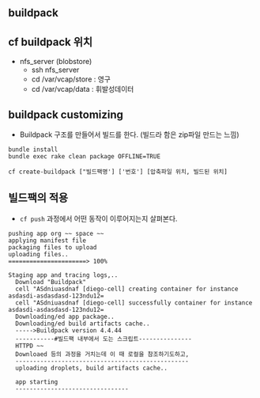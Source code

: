 ## buildpack


## cf buildpack 위치
- nfs_server (blobstore)  
  - ssh nfs_server
  - cd /var/vcap/store : 영구
  - cd /var/vcap/data : 휘발성데이터 

## buildpack customizing

- Buildpack 구조를 만들어서 빌드를 한다. (빌드라 함은 zip파일 만드는 느낌)
```
bundle install
bundle exec rake clean package OFFLINE=TRUE

```

```
cf create-buildpack ["빌드팩명'] ['번호'] [압축파일 위치, 빌드된 위치] 
```

## 빌드팩의 적용 
- `cf push` 과정에서 어떤 동작이 이루어지는지 살펴본다.
```
pushing app org ~~ space ~~
applying manifest file
packaging files to upload
uploading files..
======================> 100%

Staging app and tracing logs,..
  Download "Buildpack"
  cell "ASdniuasdnaf [diego-cell] creating container for instance asdasdi-asdasdasd-123ndu12=
  cell "ASdniuasdnaf [diego-cell] successfully container for instance asdasdi-asdasdasd-123ndu12= 
  Downloading/ed app package..
  Downloading/ed build artifacts cache..
  ----->Buildpack version 4.4.44
  -----------#빌드팩 내부에서 도는 스크립트---------------
  HTTPD ~~
  Downloaed 등의 과정을 거치는데 이 때 로컬을 참조하기도하고, 
  -------------------------------------------------
  uploading droplets, build artifacts cache..
 
  app starting 
  --------------------------------
```




